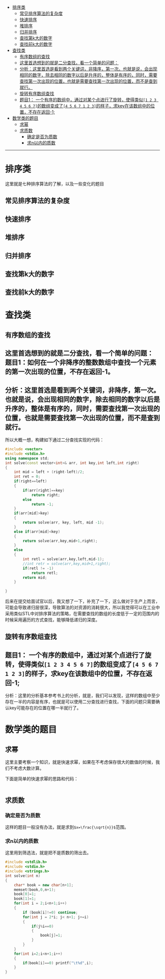 
<!-- TOC -->

- [排序类](#%E6%8E%92%E5%BA%8F%E7%B1%BB)
    - [常见排序算法的复杂度](#%E5%B8%B8%E8%A7%81%E6%8E%92%E5%BA%8F%E7%AE%97%E6%B3%95%E7%9A%84%E5%A4%8D%E6%9D%82%E5%BA%A6)
    - [快速排序](#%E5%BF%AB%E9%80%9F%E6%8E%92%E5%BA%8F)
    - [堆排序](#%E5%A0%86%E6%8E%92%E5%BA%8F)
    - [归并排序](#%E5%BD%92%E5%B9%B6%E6%8E%92%E5%BA%8F)
    - [查找第k大的数字](#%E6%9F%A5%E6%89%BE%E7%AC%ACk%E5%A4%A7%E7%9A%84%E6%95%B0%E5%AD%97)
    - [查找前k大的数字](#%E6%9F%A5%E6%89%BE%E5%89%8Dk%E5%A4%A7%E7%9A%84%E6%95%B0%E5%AD%97)
- [查找类](#%E6%9F%A5%E6%89%BE%E7%B1%BB)
    - [有序数组的查找](#%E6%9C%89%E5%BA%8F%E6%95%B0%E7%BB%84%E7%9A%84%E6%9F%A5%E6%89%BE)
    - [这里首选想到的就是二分查找，看一个简单的问题：](#%E8%BF%99%E9%87%8C%E9%A6%96%E9%80%89%E6%83%B3%E5%88%B0%E7%9A%84%E5%B0%B1%E6%98%AF%E4%BA%8C%E5%88%86%E6%9F%A5%E6%89%BE%EF%BC%8C%E7%9C%8B%E4%B8%80%E4%B8%AA%E7%AE%80%E5%8D%95%E7%9A%84%E9%97%AE%E9%A2%98%EF%BC%9A)
    - [分析：这里首选是看到两个关键词，非降序，第一次。也就是说，会出现相同的数字，除去相同的数字以后是升序的，整体是有序的，同时，需要查找第一次出现的位置，也就是需要查找第一次出现的位置，而不是查到就行。](#%E5%88%86%E6%9E%90%EF%BC%9A%E8%BF%99%E9%87%8C%E9%A6%96%E9%80%89%E6%98%AF%E7%9C%8B%E5%88%B0%E4%B8%A4%E4%B8%AA%E5%85%B3%E9%94%AE%E8%AF%8D%EF%BC%8C%E9%9D%9E%E9%99%8D%E5%BA%8F%EF%BC%8C%E7%AC%AC%E4%B8%80%E6%AC%A1%E3%80%82%E4%B9%9F%E5%B0%B1%E6%98%AF%E8%AF%B4%EF%BC%8C%E4%BC%9A%E5%87%BA%E7%8E%B0%E7%9B%B8%E5%90%8C%E7%9A%84%E6%95%B0%E5%AD%97%EF%BC%8C%E9%99%A4%E5%8E%BB%E7%9B%B8%E5%90%8C%E7%9A%84%E6%95%B0%E5%AD%97%E4%BB%A5%E5%90%8E%E6%98%AF%E5%8D%87%E5%BA%8F%E7%9A%84%EF%BC%8C%E6%95%B4%E4%BD%93%E6%98%AF%E6%9C%89%E5%BA%8F%E7%9A%84%EF%BC%8C%E5%90%8C%E6%97%B6%EF%BC%8C%E9%9C%80%E8%A6%81%E6%9F%A5%E6%89%BE%E7%AC%AC%E4%B8%80%E6%AC%A1%E5%87%BA%E7%8E%B0%E7%9A%84%E4%BD%8D%E7%BD%AE%EF%BC%8C%E4%B9%9F%E5%B0%B1%E6%98%AF%E9%9C%80%E8%A6%81%E6%9F%A5%E6%89%BE%E7%AC%AC%E4%B8%80%E6%AC%A1%E5%87%BA%E7%8E%B0%E7%9A%84%E4%BD%8D%E7%BD%AE%EF%BC%8C%E8%80%8C%E4%B8%8D%E6%98%AF%E6%9F%A5%E5%88%B0%E5%B0%B1%E8%A1%8C%E3%80%82)
    - [旋转有序数组查找](#%E6%97%8B%E8%BD%AC%E6%9C%89%E5%BA%8F%E6%95%B0%E7%BB%84%E6%9F%A5%E6%89%BE)
    - [题目1： 一个有序的数组中，通过对某个点进行了旋转，使得类似`[1 2 3 4 5 6 7]`的数组变成了`[4 5 6 7 1 2 3]`的样子，求key在该数组中的位置，不存在返回-1;](#%E9%A2%98%E7%9B%AE1%EF%BC%9A-%E4%B8%80%E4%B8%AA%E6%9C%89%E5%BA%8F%E7%9A%84%E6%95%B0%E7%BB%84%E4%B8%AD%EF%BC%8C%E9%80%9A%E8%BF%87%E5%AF%B9%E6%9F%90%E4%B8%AA%E7%82%B9%E8%BF%9B%E8%A1%8C%E4%BA%86%E6%97%8B%E8%BD%AC%EF%BC%8C%E4%BD%BF%E5%BE%97%E7%B1%BB%E4%BC%BC1-2-3-4-5-6-7%E7%9A%84%E6%95%B0%E7%BB%84%E5%8F%98%E6%88%90%E4%BA%864-5-6-7-1-2-3%E7%9A%84%E6%A0%B7%E5%AD%90%EF%BC%8C%E6%B1%82key%E5%9C%A8%E8%AF%A5%E6%95%B0%E7%BB%84%E4%B8%AD%E7%9A%84%E4%BD%8D%E7%BD%AE%EF%BC%8C%E4%B8%8D%E5%AD%98%E5%9C%A8%E8%BF%94%E5%9B%9E-1)
- [数学类的题目](#%E6%95%B0%E5%AD%A6%E7%B1%BB%E7%9A%84%E9%A2%98%E7%9B%AE)
    - [求幂](#%E6%B1%82%E5%B9%82)
    - [求质数](#%E6%B1%82%E8%B4%A8%E6%95%B0)
        - [确定是否为质数](#%E7%A1%AE%E5%AE%9A%E6%98%AF%E5%90%A6%E4%B8%BA%E8%B4%A8%E6%95%B0)
        - [求n以内的质数](#%E6%B1%82n%E4%BB%A5%E5%86%85%E7%9A%84%E8%B4%A8%E6%95%B0)

<!-- /TOC -->


----------------------------------
# 排序类
这里就是七种排序算法的了解，以及一些变化的题目

## 常见排序算法的复杂度

## 快速排序

## 堆排序

## 归并排序

## 查找第k大的数字

## 查找前k大的数字


# 查找类

## 有序数组的查找
这里首选想到的就是二分查找，看一个简单的问题：
题目1：如何在一个非降序的整数数组中查找一个元素的第一次出现的位置，不存在返回-1。
---------
分析：这里首选是看到两个关键词，非降序，第一次。也就是说，会出现相同的数字，除去相同的数字以后是升序的，整体是有序的，同时，需要查找第一次出现的位置，也就是需要查找第一次出现的位置，而不是查到就行。
----------
所以大概一想，构建如下通过二分查找实现的代码：
``` cpp
#include <vector>
#include <stdio.h>
using namespace std;
int solve(const vector<int>& arr, int key,int left,int right)
{
    int mid = left + (right-left)/2;
    int ret = 0;
    if(right==left)
    {
        if(arr[right]==key)
            return right;
        else
            return -1;
    }
    if(arr[mid]>key)
    {
        return solve(arr, key, left, mid -1);
    }
    else if(arr[mid]<key)
    {
        return solve(arr,key,mid+1,right);
    }
    else
    {
        int retl = solve(arr,key,left,mid-1);
        //int retr = solve(arr,key,mid+1,right);
        if(retl != -1)
            return retl;
        return mid;        
    }
    
}
```
后来在提交给面试官以后，我又想了一下，补充了一下，这么做对于生产上而言，可能会导致递归层很深，导致算法的对资源的消耗很大，所以我觉得可以在工业中采用类似STL中对排序算法的策略，在需要查找的数组的长度低于一定的范围内的时候采用遍历的方式查找，能够降低递归的深度。


## 旋转有序数组查找
题目1： 一个有序的数组中，通过对某个点进行了旋转，使得类似`[1 2 3 4 5 6 7]`的数组变成了`[4 5 6 7 1 2 3]`的样子，求key在该数组中的位置，不存在返回-1;
--------------
分析：这里的分析基本参考书上的分析，就是，我们可以发现，这样的数组中至少存在一半的内容是有序，也就是可以使用二分查找进行查找，下面的问题只需要确认key可能存在的位置在哪一半就行了。


# 数学类的题目

## 求幂
这里主要考察一个知识，就是快速求幂，如果在不考虑保存很大的数值的时候，我们不考虑大数计算。

下面是简单的快速求幂的思路和代码：
``` cpp


```

## 求质数

### 确定是否为质数
<script type="text/javascript" src="http://cdn.mathjax.org/mathjax/latest/MathJax.js?config=default"></script>
这样的题目一般没有办法，就是求到`$x=\frac{\sqrt{n}}$`范围。


### 求n以内的质数
这里用到筛选法，就是把不是质数的筛出去。
``` cpp
#include <stdlib.h>
#include <stdio.h>
#include <strings.h>
int solve(int n)
{
    char* book = new char[n+1];
    memset(book,0,n+1);
    book[0]=1;
    book[1]=1;
    for(int i = 2;i<n+1;i++)
    {
        if (book[i]!=0) continue;
        for(int j = 2*i; j< n+1; j+=i)
        {
            if(j%i==0)
            {
                book[j]=1;
            }
        }
    }
    for(int i=2;i<n+1;i++)
    {
        if(book[i]==0) printf("\t%d",i);
    }
}
```


